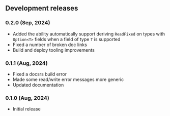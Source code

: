 ## Development releases

### 0.2.0 (Sep, 2024)
- Added the ability automatically support deriving `ReadFixed` on types with `Option<T>` 
fields when a field of type `T` is supported
- Fixed a number of broken doc links
- Build and deploy tooling improvements

### 0.1.1 (Aug, 2024)
- Fixed a docsrs build error
- Made some read/write error messages more generic
- Updated documentation

### 0.1.0 (Aug, 2024)
- Initial release
